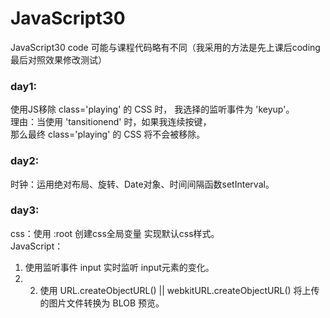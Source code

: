 # JavaScript30
JavaScript30 code
可能与课程代码略有不同（我采用的方法是先上课后coding 最后对照效果修改测试） 

### day1:   
使用JS移除 class='playing' 的 CSS 时， 我选择的监听事件为 'keyup'。  
理由：当使用 'tansitionend' 时，如果我连续按键，  
那么最终 class='playing' 的 CSS 将不会被移除。

### day2:
时钟：运用绝对布局、旋转、Date对象、时间间隔函数setInterval。

### day3:
css：使用 :root 创建css全局变量 实现默认css样式。  
JavaScript：
1. 使用监听事件 input 实时监听 input元素的变化。  
2. 2. 使用 URL.createObjectURL() || webkitURL.createObjectURL() 将上传的图片文件转换为 BLOB 预览。
